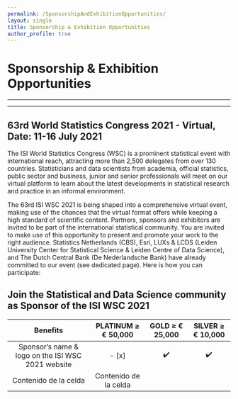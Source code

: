 ```yaml
---
permalink: /SponsorshipAndExhibitionOpportunities/
layout: single
title: Sponsorship & Exhibition Opportunities
author_profile: true
---
```


# Sponsorship & Exhibition Opportunities
---
---
## 63rd World Statistics Congress 2021 - Virtual, Date: 11-16 July 2021

The ISI World Statistics Congress (WSC) is a prominent statistical event with international reach, attracting more than 2,500 delegates from over 130 countries. Statisticians and data scientists from academia, official statistics, public sector and business, junior and senior professionals will meet on our virtual platform to learn about the latest developments in statistical research and practice in an informal environment.

The 63rd ISI WSC 2021 is being shaped into a comprehensive virtual event, making use of the chances that the virtual format offers while keeping a high standard of scientific content. Partners, sponsors and exhibitors are invited to be part of the international statistical community. You are invited to make use of this opportunity to present and promote your work to the right audience. Statistics Netherlands (CBS), Esri, LUXs & LCDS (Leiden University Center for Statistical Science & Leiden Centre of Data Science), and The Dutch Central Bank (De Nederlandsche Bank) have already committed to our event (see dedicated page). Here is how you can participate:

## Join the Statistical and Data Science community as Sponsor of the ISI WSC 2021

| Benefits | PLATINUM ≥ € 50,000 | GOLD ≥ € 25,000 | SILVER ≥ € 10,000 |
| :-------------: | :-------------: | :-------------: | :-------------: |
| Sponsor’s name & logo on the ISI WSC 2021 website | - [x] | ✔️ | ✔️ |
| Contenido de la celda  | Contenido de la celda  | | |
